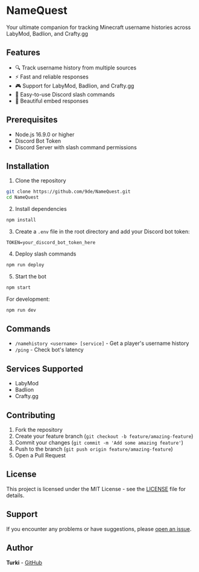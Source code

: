 # NameQuest

Your ultimate companion for tracking Minecraft username histories across LabyMod, Badlion, and Crafty.gg

## Features

- 🔍 Track username history from multiple sources
- ⚡ Fast and reliable responses
- 🎮 Support for LabyMod, Badlion, and Crafty.gg
- 🤖 Easy-to-use Discord slash commands
- 🎨 Beautiful embed responses

## Prerequisites

- Node.js 16.9.0 or higher
- Discord Bot Token
- Discord Server with slash command permissions

## Installation

1. Clone the repository
```bash
git clone https://github.com/9de/NameQuest.git
cd NameQuest
```

2. Install dependencies
```bash
npm install
```

3. Create a `.env` file in the root directory and add your Discord bot token:
```env
TOKEN=your_discord_bot_token_here
```

4. Deploy slash commands
```bash
npm run deploy
```

5. Start the bot
```bash
npm start
```

For development:
```bash
npm run dev
```

## Commands

- `/namehistory <username> [service]` - Get a player's username history
- `/ping` - Check bot's latency

## Services Supported

- LabyMod
- Badlion
- Crafty.gg

## Contributing

1. Fork the repository
2. Create your feature branch (`git checkout -b feature/amazing-feature`)
3. Commit your changes (`git commit -m 'Add some amazing feature'`)
4. Push to the branch (`git push origin feature/amazing-feature`)
5. Open a Pull Request

## License

This project is licensed under the MIT License - see the [LICENSE](LICENSE) file for details.

## Support

If you encounter any problems or have suggestions, please [open an issue](https://github.com/TurkiPro/NameQuest/issues).

## Author

**Turki** - [GitHub](https://github.com/TurkiPro)
